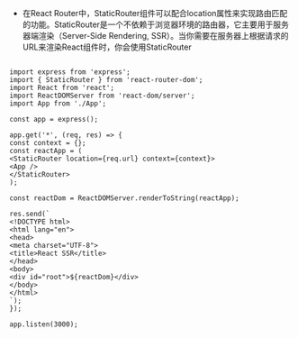 * 在React Router中，StaticRouter组件可以配合location属性来实现路由匹配的功能。StaticRouter是一个不依赖于浏览器环境的路由器，它主要用于服务器端渲染（Server-Side Rendering, SSR）。当你需要在服务器上根据请求的URL来渲染React组件时，你会使用StaticRouter


```

import express from 'express';
import { StaticRouter } from 'react-router-dom';
import React from 'react';
import ReactDOMServer from 'react-dom/server';
import App from './App';

const app = express();

app.get('*', (req, res) => {
const context = {};
const reactApp = (
<StaticRouter location={req.url} context={context}>
<App />
</StaticRouter>
);

const reactDom = ReactDOMServer.renderToString(reactApp);

res.send(`
<!DOCTYPE html>
<html lang="en">
<head>
<meta charset="UTF-8">
<title>React SSR</title>
</head>
<body>
<div id="root">${reactDom}</div>
</body>
</html>
`);
});

app.listen(3000);


```